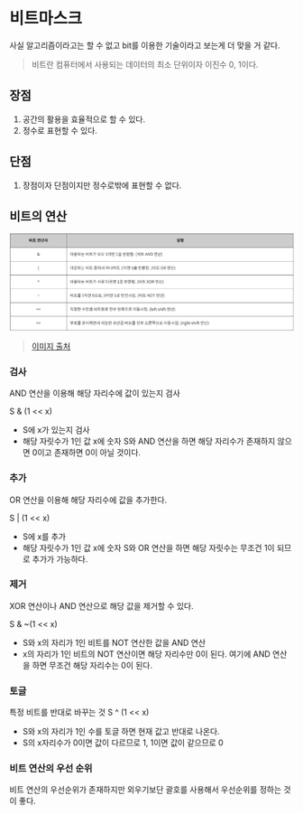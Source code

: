 # 비트마스크
사실 알고리즘이라고는 할 수 없고 bit를 이용한 기술이라고 보는게 더 맞을 거 같다.

> 비트란 컴퓨터에서 사용되는 데이터의 최소 단위이자 이진수 0, 1이다.

## 장점
1. 공간의 활용을 효율적으로 할 수 있다.
2. 정수로 표현할 수 있다.

## 단점
1. 장점이자 단점이지만 정수로밖에 표현할 수 없다.

## 비트의 연산
![img.png](img.png)
> [이미지 출처](tcpschool.com/c/c_operator_bitwise)

### 검사
AND 연산을 이용해 해당 자리수에 값이 있는지 검사

S & (1 << x)
* S에 x가 있는지 검사
* 해당 자릿수가 1인 값 x에 숫자 S와 AND 연산을 하면 해당 자리수가 존재하지 않으면 0이고 존재하면 0이 아닐 것이다.

### 추가
OR 연산을 이용해 해당 자리수에 값을 추가한다.

S | (1 << x)
* S에 x를 추가
* 해당 자릿수가 1인 값 x에 숫자 S와 OR 연산을 하면 해당 자릿수는 무조건 1이 되므로 추가가 가능하다.

### 제거
XOR 연산이나 AND 연산으로 해당 값을 제거할 수 있다.

S & ~(1 << x)
* S와 x의 자리가 1인 비트를 NOT 연산한 값을 AND 연산
* x의 자리가 1인 비트의 NOT 연산이면 해당 자리수만 0이 된다. 여기에 AND 연산을 하면 무조건 해당 자리수는 0이 된다.

### 토글
특정 비트를 반대로 바꾸는 것
S ^ (1 << x)
* S와 x의 자리가 1인 수를 토글 하면 현재 값고 반대로 나온다.
* S의 x자리수가 0이면 값이 다르므로 1, 1이면 값이 같으므로 0

### 비트 연산의 우선 순위
비트 연산의 우선순위가 존재하지만 외우기보단 괄호를 사용해서 우선순위를 정하는 것이 좋다.

